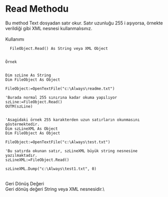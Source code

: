 # Read Methodu

Bu method Text dosyadan satır okur. Satır uzunluğu 255 i aşıyorsa, örnekte verildiği gibi XML nesnesi kullanmalısınız.\
\
Kullanımı

```
  FileObject.Read() As String veya XML Object


Örnek


Dim szLine As String
Dim FileObject As Object

FileObject:=OpenTextFile("c:\Always\readme.txt") 

'Burada normal 255 sınırına kadar okuma yapılıyor
szLine:=FileObject.Read()
OUTM(szLine)


'Asagidaki örnek 255 karakterden uzun satırların okunmasını göstermektedir.
Dim szLineXML As Object
Dim FileObject As Object

FileObject:=OpenTextFile("c:\Always\test.txt") 

'Bu satırda okunan satır, szLineXML büyük string nesnesine yazılmaktadır.
szLineXML:=FileObject.Read()

szLineXML.Dump("c:\Always\test1.txt", 0)

```

\
Geri Dönüş Değeri\
Geri dönüş değeri String veya XML nesnesidir.\
